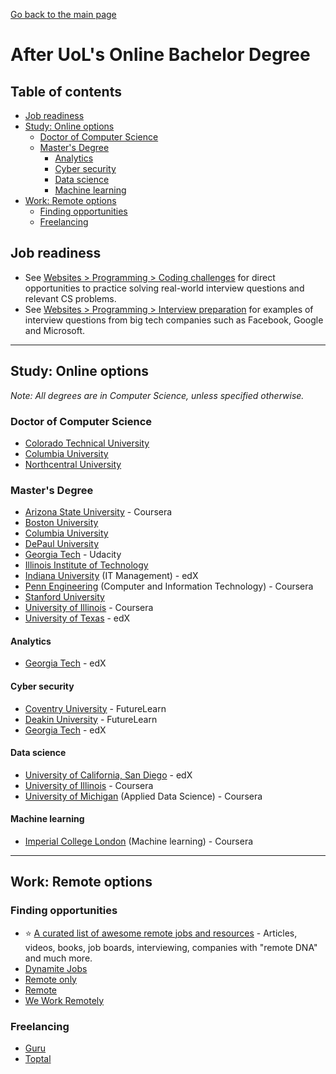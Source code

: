[Go back to the main page](https://github.com/world-class/REPL)

# After UoL's Online Bachelor Degree

## Table of contents

- [Job readiness](#job-readiness)
- [Study: Online options](#study-online-options)
  - [Doctor of Computer Science](#doctor-of-computer-science)
  - [Master's Degree](#masters-degree)
    - [Analytics](#analytics)
    - [Cyber security](#cyber-security)
    - [Data science](#data-science)
    - [Machine learning](#machine-learning)
- [Work: Remote options](#work-remote-options)
  - [Finding opportunities](#finding-opportunities)
  - [Freelancing](#freelancing)

## Job readiness

- See [Websites > Programming > Coding challenges](https://github.com/world-class/REPL/tree/master/websites#coding-challenges) for direct opportunities to practice solving real-world interview questions and relevant CS problems.
- See [Websites > Programming > Interview preparation](https://github.com/world-class/REPL/tree/master/websites#interview-preparation) for examples of interview questions from big tech companies such as Facebook, Google and Microsoft.

---

## Study: Online options

_Note: All degrees are in Computer Science, unless specified otherwise._

### Doctor of Computer Science

- [Colorado Technical University](https://www.coloradotech.edu/degrees/doctorates/computer-science)
- [Columbia University](https://cvn.columbia.edu/program/columbia-university-computer-science-doctorate-degree-des-doctor-engineering)
- [Northcentral University](https://www.ncu.edu/programs-degrees/doctoral/doctor-philosophy-computer-science)

### Master's Degree

- [Arizona State University](https://www.coursera.org/degrees/master-of-computer-science-asu) - Coursera
- [Boston University](https://www.bu.edu/online/programs/graduate-programs/computer-information-systems-masters-degree/)
- [Columbia University](https://cvn.columbia.edu/program/columbia-university-computer-science-masters-degree-masters-science)
- [DePaul University](https://www.cdm.depaul.edu/academics/Pages/MSInComputerScience.aspx)
- [Georgia Tech](https://www.cc.gatech.edu/future/masters/mscs/program) - Udacity
- [Illinois Institute of Technology](https://science.iit.edu/computer-science/programs/graduate/graduate-program-resources/comparison-master-science-and)
- [Indiana University](https://www.edx.org/masters/online-master-in-it-management-indiana-university) (IT Management) - edX
- [Penn Engineering](https://www.coursera.org/degrees/mcit-penn) (Computer and Information Technology) - Coursera
- [Stanford University](https://online.stanford.edu/programs/computer-science-ms-degree)
- [University of Illinois](https://www.coursera.org/degrees/master-of-computer-science-illinois) - Coursera
- [University of Texas](https://www.edx.org/masters/online-master-science-computer-science-utaustinx) - edX

#### Analytics

- [Georgia Tech](https://www.edx.org/masters/online-master-science-analytics-georgia-tech) - edX

#### Cyber security

- [Coventry University](https://www.futurelearn.com/degrees/coventry/msc-cyber-security) - FutureLearn
- [Deakin University](https://www.futurelearn.com/degrees/deakin-university/cyber-security) - FutureLearn
- [Georgia Tech](https://www.edx.org/masters/online-master-science-cybersecurity-georgia-tech) - edX

#### Data science

- [University of California, San Diego](https://www.edx.org/micromasters/ucsandiegox-algorithms-and-data-structures) - edX
- [University of Illinois](https://www.coursera.org/degrees/masters-in-computer-data-science) - Coursera
- [University of Michigan](https://www.coursera.org/degrees/master-of-applied-data-science-umich) (Applied Data Science) - Coursera

#### Machine learning

- [Imperial College London](https://www.coursera.org/degrees/msc-machine-learning-imperial) (Machine learning) - Coursera

---

## Work: Remote options

### Finding opportunities

- :star: [A curated list of awesome remote jobs and resources](https://github.com/lukasz-madon/awesome-remote-job) - Articles, videos, books, job boards, interviewing, companies with "remote DNA" and much more.
- [Dynamite Jobs](https://dynamitejobs.co/)
- [Remote only](https://remoteonly.org/)
- [Remote](https://remote.com/)
- [We Work Remotely](https://weworkremotely.com/)

### Freelancing

- [Guru](https://www.guru.com/)
- [Toptal](https://www.toptal.com/)
